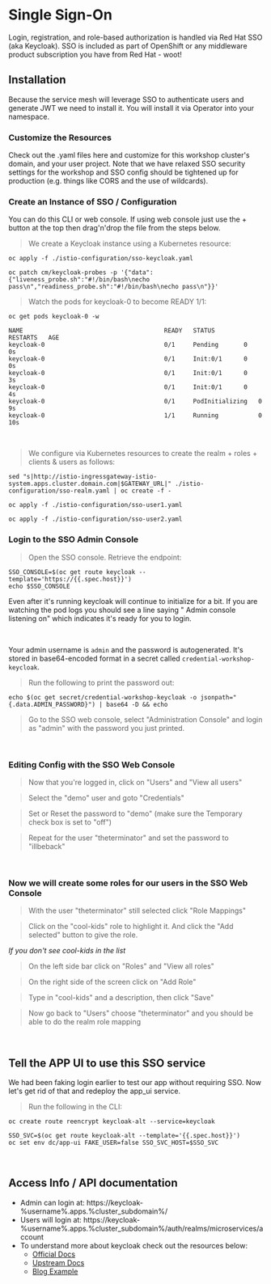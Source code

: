 # Single Sign-On
Login, registration, and role-based authorization is handled via Red Hat SSO (aka Keycloak).
SSO is included as part of OpenShift or any middleware product subscription you have from Red Hat - woot!

## Installation
Because the service mesh will leverage SSO to authenticate users and generate JWT we need to install it. You will install it via Operator into your namespace.

### Customize the Resources
Check out the .yaml files here and customize for this workshop cluster's domain, and your user project. Note that we have relaxed SSO security settings for the workshop and SSO config should be tightened up for production (e.g. things like CORS and the use of wildcards).

### Create an Instance of SSO / Configuration
You can do this CLI or web console. If using web console just use the + button at the top then drag'n'drop the file from the steps below.

<blockquote>
<i class="fa fa-terminal"></i> We create a Keycloak instance using a Kubernetes resource:
</blockquote>

```execute
oc apply -f ./istio-configuration/sso-keycloak.yaml
```

```execute
oc patch cm/keycloak-probes -p '{"data":{"liveness_probe.sh":"#!/bin/bash\necho pass\n","readiness_probe.sh":"#!/bin/bash\necho pass\n"}}'
```

<blockquote>
<i class="fa fa-terminal"></i> Watch the pods for keycloak-0 to become READY 1/1:
</blockquote>

```execute
oc get pods keycloak-0 -w
```

```
NAME                                       READY   STATUS      RESTARTS   AGE
keycloak-0                                 0/1     Pending       0          0s
keycloak-0                                 0/1     Init:0/1      0          0s
keycloak-0                                 0/1     Init:0/1      0          3s
keycloak-0                                 0/1     Init:0/1      0          4s
keycloak-0                                 0/1     PodInitializing   0          9s
keycloak-0                                 1/1     Running           0          10s
```

<br>

<blockquote>
<i class="fa fa-terminal"></i> We configure via Kubernetes resources to create the realm + roles + clients & users as follows:
</blockquote>

```execute
sed "s|http://istio-ingressgateway-istio-system.apps.cluster.domain.com|$GATEWAY_URL|" ./istio-configuration/sso-realm.yaml | oc create -f -
```

```execute
oc apply -f ./istio-configuration/sso-user1.yaml
```

```execute
oc apply -f ./istio-configuration/sso-user2.yaml
```

### Login to the SSO Admin Console
<blockquote>
<i class="fa fa-terminal"></i>
Open the SSO console.  Retrieve the endpoint:
</blockquote>

```execute
SSO_CONSOLE=$(oc get route keycloak --template='https://{{.spec.host}}')
echo $SSO_CONSOLE
```

<p>
<i class="fa fa-info-circle"></i>
Even after it's running keycloak will continue to initialize for a bit. If you are watching the pod logs you should see a line saying " Admin console listening on" which indicates it's ready for you to login.
</p>
<br>

Your admin username is `admin` and the password is autogenerated. It's stored in base64-encoded format in a secret called `credential-workshop-keycloak`.

<blockquote>
<i class="fa fa-terminal"></i>
Run the following to print the password out:
</blockquote>

```execute
echo $(oc get secret/credential-workshop-keycloak -o jsonpath="{.data.ADMIN_PASSWORD}") | base64 -D && echo
```

<blockquote>
<i class="fa fa-desktop"></i> Go to the SSO web console, select "Administration Console" and login as "admin" with the password you just printed.
</blockquote>

<br>

### Editing Config with the SSO Web Console
<blockquote>
<i class="fa fa-desktop"></i> Now that you're logged in, click on "Users" and "View all users"
</blockquote>

<blockquote>
<i class="fa fa-desktop"></i> Select the "demo" user and goto "Credentials"
</blockquote>

<blockquote>
<i class="fa fa-desktop"></i> Set or Reset the password to "demo" (make sure the Temporary check box is set to "off")
</blockquote>

<blockquote>
<i class="fa fa-desktop"></i> Repeat for the user "theterminator" and set the password to "illbeback"
</blockquote>

<br>

### Now we will create some roles for our users in the SSO Web Console


<blockquote>
<i class="fa fa-desktop"></i> With the user "theterminator" still selected click "Role Mappings"
</blockquote>

<blockquote>
<i class="fa fa-desktop"></i> Click on the "cool-kids" role to highlight it. And click the "Add selected" button to give the role.
</blockquote>


*If you don't see cool-kids in the list*

<blockquote>
<i class="fa fa-desktop"></i> On the left side bar click on "Roles" and "View all roles"
</blockquote>

<blockquote>
<i class="fa fa-desktop"></i> On the right side of the screen click on "Add Role"
</blockquote>

<blockquote>
<i class="fa fa-desktop"></i> Type in "cool-kids" and a description, then click "Save"
</blockquote>

<blockquote>
<i class="fa fa-desktop"></i> Now go back to "Users" choose "theterminator" and you should be able to do the realm role mapping
</blockquote>


<br>

## Tell the APP UI to use this SSO service
We had been faking login earlier to test our app without requiring SSO. Now let's get rid of that and redeploy the app_ui service.

<blockquote>
<i class="fa fa-terminal"></i>
Run the following in the CLI:
</blockquote>

```execute
oc create route reencrypt keycloak-alt --service=keycloak 
```
```execute
SSO_SVC=$(oc get route keycloak-alt --template='{{.spec.host}}')
oc set env dc/app-ui FAKE_USER=false SSO_SVC_HOST=$SSO_SVC
```

<br/>

## Access Info / API documentation
- Admin can login at: https://keycloak-%username%.apps.%cluster_subdomain%/
- Users will login at: https://keycloak-%username%.apps.%cluster_subdomain%/auth/realms/microservices/account
- To understand more about keycloak check out the resources below:
  - [Official Docs][1]
  - [Upstream Docs][2]
  - [Blog Example][3]

<br/>

[1]: https://access.redhat.com/documentation/en-us/red_hat_single_sign-on/7.3/html-single/red_hat_single_sign-on_for_openshift/
[2]: https://www.keycloak.org/documentation.html
[3]: https://developers.redhat.com/blog/2020/01/29/api-login-and-jwt-token-generation-using-keycloak/
